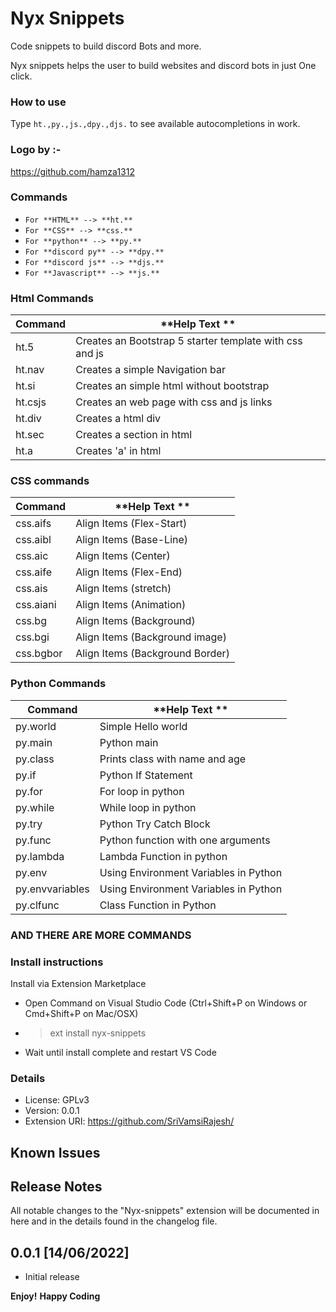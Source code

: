 # Nyx Snippets

Code snippets to build discord Bots and more.

Nyx snippets helps the user to build websites and discord bots in just One click. 



### How to use

Type `ht.,py.,js.,dpy.,djs.` to see available autocompletions in work.

### Logo by :-
https://github.com/hamza1312

### Commands

- `For **HTML** --> **ht.**`
- `For **CSS** --> **css.**`
- `For **python** --> **py.**`
- `For **discord py** --> **dpy.**`
- `For **discord js** --> **djs.**`
- `For **Javascript** --> **js.**`

### Html Commands

| **Command** | **Help Text **                                                                                    |
| ----------- | ------------------------------------------------------------------------------------------------- |
| ht.5        | Creates an Bootstrap 5 starter template with css and js                                           |
| ht.nav      | Creates a simple Navigation bar                                                                   |
| ht.si       | Creates an simple html without bootstrap                                                          |
| ht.csjs     | Creates an web page with css and js links                                                         |
| ht.div      | Creates a html div                                                                                |
| ht.sec      | Creates a section in html                                                                         |
| ht.a        | Creates 'a' in html                                                                               |


### CSS commands


| **Command** | **Help Text **                                                                                   |
| ----------- | -------------------------------------------------------------------------------------------------|
| css.aifs    | Align Items (Flex-Start)                                                                         |
| css.aibl    | Align Items (Base-Line)                                                                          |
| css.aic     | Align Items (Center)                                                                             |
| css.aife    | Align Items (Flex-End)                                                                           |
| css.ais     | Align Items (stretch)                                                                            |
| css.aiani   | Align Items (Animation)                                                                          |
| css.bg      | Align Items (Background)                                                                         | 
| css.bgi     | Align Items (Background image)                                                                   |
| css.bgbor   | Align Items (Background Border)                                                                  |


### Python Commands 
| **Command** | **Help Text **                                                                                   |
| ----------- | -------------------------------------------------------------------------------------------------|
| py.world    | Simple Hello world                                                                               |
| py.main     | Python main                                                                                      |
| py.class    | Prints class with name and age                                                                   |         
| py.if       | Python If Statement                                                                              |
| py.for      | For loop in python                                                                               |
| py.while    | While loop in python                                                                             |
| py.try      | Python Try Catch Block                                                                           | 
| py.func     | Python function with one arguments                                                               |
| py.lambda   | Lambda Function in python                                                                        |
| py.env      | Using Environment Variables in Python                                                            | 
| py.envvariables | Using Environment Variables in Python                                                        |
| py.clfunc   | Class Function in Python                                                                         |

### AND THERE ARE MORE COMMANDS


### Install instructions

Install via Extension Marketplace

-   Open Command on Visual Studio Code (Ctrl+Shift+P on Windows or Cmd+Shift+P on Mac/OSX)
-   > ext install nyx-snippets
-   Wait until install complete and restart VS Code



### Details

-   License: GPLv3
-   Version: 0.0.1
-   Extension URI: https://github.com/SriVamsiRajesh/


## Known Issues


## Release Notes

All notable changes to the "Nyx-snippets" extension will be documented in here and in the details found in the changelog file.

## 0.0.1 [14/06/2022]

- Initial release

**Enjoy!**
**Happy Coding**
